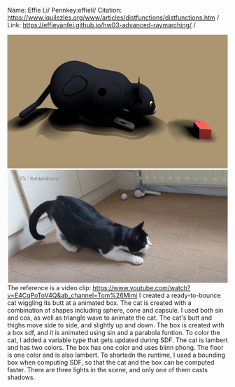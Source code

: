 Name: Effie Li/
Pennkey:effieli/
Citation: https://www.iquilezles.org/www/articles/distfunctions/distfunctions.htm /
Link:   https://effieyanfei.github.io/hw03-advanced-raymarching/ /

![catColored](catColored.JPG)
![capture](capture.JPG)
The reference is a video clip: https://www.youtube.com/watch?v=E4CqPoToV4Q&ab_channel=Tom%26Mimi
I created a ready-to-bounce cat wiggling its butt at a animated box. The cat is created with a combination of shapes including sphere, cone and capsule. I used both sin and cos, as well as triangle wave to animate the cat. The cat's butt and thighs move side to side, and slightly up and down. The box is created with a box sdf, and it is animated using sin and a parabola funtion. 
To color the cat, I added a variable type that gets updated during SDF. The cat is lambert and has two colors. The box has one color and uses blinn phong. The floor is one color and is also lambert. To shortedn the runtime, I used a bounding box when computing SDF, so that the cat and the box can be computed faster. There are three lights in the scene, and only one of them casts shadows. 

